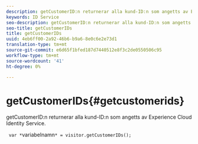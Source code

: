```yaml
---
description: getCustomerID:n returnerar alla kund-ID:n som angetts av Experience Cloud Identity Service.
keywords: ID Service
seo-description: getCustomerID:n returnerar alla kund-ID:n som angetts av Experience Cloud Identity Service.
seo-title: getCustomerIDs
title: getCustomerIDs
uuid: 4eb6ff00-2a92-46b6-b9a6-8e0c6e2e73d1
translation-type: tm+mt
source-git-commit: e6d65f1bfed187d7440512e8f3c2de0550506c95
workflow-type: tm+mt
source-wordcount: '41'
ht-degree: 0%

---
```



# getCustomerIDs{#getcustomerids}

getCustomerID:n returnerar alla kund-ID:n som angetts av Experience Cloud Identity Service.

<!--
Is there anything else we can say about this??
-->

` var *`variabelnamn`* = visitor.getCustomerIDs();`

